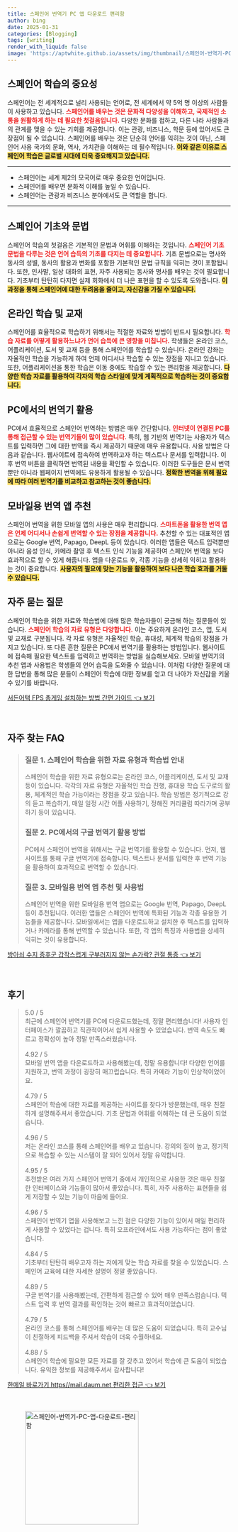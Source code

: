 ```yaml
---
title: 스페인어 번역기 PC 앱 다운로드 편리함
author: bing
date: 2025-01-31
categories: [Blogging]
tags: [writing]
render_with_liquid: false
image: 'https://aptwhite.github.io/assets/img/thumbnail/스페인어-번역기-PC-앱-다운로드-편리함.webp'
---
```



<h2 id='스페인어_학습의_중요성'>스페인어 학습의 중요성</h2>

<p>스페인어는 전 세계적으로 널리 사용되는 언어로, 전 세계에서 약 5억 명 이상의 사람들이 사용하고 있습니다. <b><span style="color: #ee2323;">스페인어를 배우는 것은 문화적 다양성을 이해하고, 국제적인 소통을 원활하게 하는 데 필요한 첫걸음입니다.</span></b> 다양한 문화를 접하고, 다른 나라 사람들과의 관계를 맺을 수 있는 기회를 제공합니다. 이는 관광, 비즈니스, 학문 등에 있어서도 큰 장점이 될 수 있습니다. 스페인어를 배우는 것은 단순히 언어를 익히는 것이 아닌, 스페인어 사용 국가의 문화, 역사, 가치관을 이해하는 데 필수적입니다. <b><span style="background-color: #ffe066;">이와 같은 이유로 스페인어 학습은 글로벌 시대에 더욱 중요해지고 있습니다.</span></b></p>

<hr />

<ul>
    <li>스페인어는 세계 제2의 모국어로 매우 중요한 언어입니다.</li>
    <li>스페인어를 배우면 문화적 이해를 높일 수 있습니다.</li>
    <li>스페인어는 관광과 비즈니스 분야에서도 큰 역할을 합니다.</li>
</ul>

<hr />

<h2 id='스페인어_기초와_문법'>스페인어 기초와 문법</h2>

<p>스페인어 학습의 첫걸음은 기본적인 문법과 어휘를 이해하는 것입니다. <b><span style="color: #ee2323;">스페인어 기초 문법을 다루는 것은 언어 습득의 기초를 다지는 데 중요합니다.</span></b> 기초 문법으로는 명사와 동사의 성별, 동사의 활용과 변화를 포함한 기본적인 문법 규칙을 익히는 것이 포함됩니다. 또한, 인사말, 일상 대화의 표현, 자주 사용되는 동사와 명사를 배우는 것이 필요합니다. 기초부터 탄탄히 다지면 실제 회화에서 더 나은 표현을 할 수 있도록 도와줍니다. <b><span style="background-color: #ffe066;">이 과정을 통해 스페인어에 대한 두려움을 줄이고, 자신감을 가질 수 있습니다.</span></b></p>

<h2 id='온라인_학습_및_교재'>온라인 학습 및 교재</h2>

<p>스페인어를 효율적으로 학습하기 위해서는 적절한 자료와 방법이 반드시 필요합니다. <b><span style="color: #ee2323;">학습 자료를 어떻게 활용하느냐가 언어 습득에 큰 영향을 미칩니다.</span></b> 학생들은 온라인 코스, 어플리케이션, 도서 및 교재 등을 통해 스페인어를 학습할 수 있습니다. 온라인 강좌는 자율적인 학습을 가능하게 하여 언제 어디서나 학습할 수 있는 장점을 지니고 있습니다. 또한, 어플리케이션을 통한 학습은 이동 중에도 학습할 수 있는 편리함을 제공합니다. <b><span style="background-color: #ffe066;">다양한 학습 자료를 활용하여 각자의 학습 스타일에 맞게 계획적으로 학습하는 것이 중요합니다.</span></b></p>

<h2 id='PC에서의_번역기_활용'>PC에서의 번역기 활용</h2>

<p>PC에서 효율적으로 스페인어 번역하는 방법은 매우 간단합니다. <b><span style="color: #ee2323;">인터넷이 연결된 PC를 통해 접근할 수 있는 번역기들이 많이 있습니다.</span></b> 특히, 웹 기반의 번역기는 사용자가 텍스트를 입력하면 그에 대한 번역을 즉시 제공하기 때문에 매우 유용합니다. 사용 방법은 다음과 같습니다. 웹사이트에 접속하여 번역하고자 하는 텍스트나 문서를 입력합니다. 이후 번역 버튼을 클릭하면 번역된 내용을 확인할 수 있습니다. 이러한 도구들은 문서 번역뿐만 아니라 웹페이지 번역에도 유용하게 활용될 수 있습니다. <b><span style="background-color: #ffe066;">정확한 번역을 위해 필요에 따라 여러 번역기를 비교하고 참고하는 것이 좋습니다.</span></b></p>

<h2 id='모바일용_번역_앱_추천'>모바일용 번역 앱 추천</h2>

<p>스페인어 번역을 위한 모바일 앱의 사용은 매우 편리합니다. <b><span style="color: #ee2323;">스마트폰을 활용한 번역 앱은 언제 어디서나 손쉽게 번역할 수 있는 장점을 제공합니다.</span></b> 추천할 수 있는 대표적인 앱으로는 Google 번역, Papago, DeepL 등이 있습니다. 이러한 앱들은 텍스트 입력뿐만 아니라 음성 인식, 카메라 촬영 후 텍스트 인식 기능을 제공하여 스페인어 번역을 보다 효과적으로 할 수 있게 해줍니다. 앱을 다운로드 후, 각종 기능을 상세히 익히고 활용하는 것이 중요합니다. <b><span style="background-color: #ffe066;">사용자의 필요에 맞는 기능을 활용하여 보다 나은 학습 효과를 거둘 수 있습니다.</span></b></p>

<h2 id='FAQ'>자주 묻는 질문</h2>

<p>스페인어 학습을 위한 자료와 학습법에 대해 많은 학습자들이 궁금해 하는 질문들이 있습니다. <b><span style="color: #ee2323;">스페인어 학습의 자료 유형은 다양합니다.</span></b> 이는 주요하게 온라인 코스, 앱, 도서 및 교재로 구분됩니다. 각 자료 유형은 자율적인 학습, 휴대성, 체계적 학습의 장점을 가지고 있습니다. 또 다른 흔한 질문은 PC에서 번역기를 활용하는 방법입니다. 웹사이트에 접속해 필요한 텍스트를 입력하고 번역하는 방법을 실습해보세요. 모바일 번역기의 추천 앱과 사용법은 학생들의 언어 습득을 도와줄 수 있습니다. 이처럼 다양한 질문에 대한 답변을 통해 많은 분들이 스페인어 학습에 대한 정보를 얻고 더 나아가 자신감을 키울 수 있기를 바랍니다.</p>


<p><a class="click-button" title="서든어택 FPS 총게임 설치하는 방법 간편 가이드" href="https://aptwhite.github.io/posts/%EC%84%9C%EB%93%A0%EC%96%B4%ED%83%9D-FPS-%EC%B4%9D%EA%B2%8C%EC%9E%84-%EC%84%A4%EC%B9%98%ED%95%98%EB%8A%94-%EB%B0%A9%EB%B2%95-%EA%B0%84%ED%8E%B8-%EA%B0%80%EC%9D%B4%EB%93%9C/" rel="dofollow">서든어택 FPS 총게임 설치하는 방법 간편 가이드 👈 보기</a></p><br>
<h2 id='자주_찾는_FAQ'>자주 찾는 FAQ</h2>
<div itemscope="" itemtype="https://schema.org/FAQPage"> 
<blockquote> 
<div itemscope="" itemprop="mainEntity" itemtype="https://schema.org/Question"> 
<h3 itemprop="name">질문 1. 스페인어 학습을 위한 자료 유형과 학습법 안내</h3> 
<div itemscope="" itemprop="acceptedAnswer" itemtype="https://schema.org/Answer"> 
<span itemprop="text"> 
<p>스페인어 학습을 위한 자료 유형으로는 온라인 코스, 어플리케이션, 도서 및 교재 등이 있습니다. 각각의 자료 유형은 자율적인 학습 진행, 휴대용 학습 도구로의 활용, 체계적인 학습 가능이라는 장점을 갖고 있습니다. 학습 방법은 정기적으로 강의 듣고 복습하기, 매일 일정 시간 어플 사용하기, 정해진 커리큘럼 따라가며 공부하기 등이 있습니다.</p> 
</span> 
</div> 
</div> 

<div itemscope="" itemprop="mainEntity" itemtype="https://schema.org/Question"> 
<h3 itemprop="name">질문 2. PC에서의 구글 번역기 활용 방법</h3> 
<div itemscope="" itemprop="acceptedAnswer" itemtype="https://schema.org/Answer"> 
<span itemprop="text"> 
<p>PC에서 스페인어 번역을 위해서는 구글 번역기를 활용할 수 있습니다. 먼저, 웹사이트를 통해 구글 번역기에 접속합니다. 텍스트나 문서를 입력한 후 번역 기능을 활용하여 효과적으로 번역할 수 있습니다.</p> 
</span> 
</div> 
</div> 

<div itemscope="" itemprop="mainEntity" itemtype="https://schema.org/Question"> 
<h3 itemprop="name">질문 3. 모바일용 번역 앱 추천 및 사용법</h3> 
<div itemscope="" itemprop="acceptedAnswer" itemtype="https://schema.org/Answer"> 
<span itemprop="text"> 
<p>스페인어 번역을 위한 모바일용 번역 앱으로는 Google 번역, Papago, DeepL 등이 추천됩니다. 이러한 앱들은 스페인어 번역에 특화된 기능과 각종 유용한 기능들을 제공합니다. 모바일에서는 앱을 다운로드하고 설치한 후 텍스트를 입력하거나 카메라를 통해 번역할 수 있습니다. 또한, 각 앱의 특징과 사용법을 상세히 익히는 것이 유용합니다.</p> 
</span> 
</div> 
</div> 
</blockquote> 
</div>
<p><a class="click-button" title="방아쇠 수지 증후군 갑작스럽게 구부러지지 않는 손가락? 관절 통증" href="https://aptwhite.github.io/posts/%EB%B0%A9%EC%95%84%EC%87%A0-%EC%88%98%EC%A7%80-%EC%A6%9D%ED%9B%84%EA%B5%B0-%EA%B0%91%EC%9E%91%EC%8A%A4%EB%9F%BD%EA%B2%8C-%EA%B5%AC%EB%B6%80%EB%9F%AC%EC%A7%80%EC%A7%80-%EC%95%8A%EB%8A%94-%EC%86%90%EA%B0%80%EB%9D%BD-%EA%B4%80%EC%A0%88-%ED%86%B5%EC%A6%9D/" rel="dofollow">방아쇠 수지 증후군 갑작스럽게 구부러지지 않는 손가락? 관절 통증 👈 보기</a></p><br>
<h2 id='후기'>후기</h2>
<div itemscope itemtype="https://schema.org/Product">
  <blockquote>
  <div itemprop="review" itemscope itemtype="https://schema.org/Review">
      <div itemprop="reviewRating" itemscope itemtype="https://schema.org/Rating"> <span itemprop="ratingValue">5.0</span> / <span itemprop="bestRating">5</span> </div>
      <span itemprop="reviewBody">최근에 스페인어 번역기를 PC에 다운로드했는데, 정말 편리했습니다! 사용자 인터페이스가 깔끔하고 직관적이어서 쉽게 사용할 수 있었습니다. 번역 속도도 빠르고 정확성이 높아 정말 만족스러웠습니다.</span>
  </div>
  <br>
  <div itemprop="review" itemscope itemtype="https://schema.org/Review">
      <div itemprop="reviewRating" itemscope itemtype="https://schema.org/Rating"> <span itemprop="ratingValue">4.92</span> / <span itemprop="bestRating">5</span> </div>
      <span itemprop="reviewBody">모바일 번역 앱을 다운로드하고 사용해봤는데, 정말 유용합니다! 다양한 언어를 지원하고, 번역 과정이 굉장히 매끄럽습니다. 특히 카메라 기능이 인상적이었어요.</span>
  </div>
  <br>
  <div itemprop="review" itemscope itemtype="https://schema.org/Review">
      <div itemprop="reviewRating" itemscope itemtype="https://schema.org/Rating"> <span itemprop="ratingValue">4.79</span> / <span itemprop="bestRating">5</span> </div>
      <span itemprop="reviewBody">스페인어 학습에 대한 자료를 제공하는 사이트를 찾다가 방문했는데, 매우 친절하게 설명해주셔서 좋았습니다. 기초 문법과 어휘를 이해하는 데 큰 도움이 되었습니다.</span>
  </div>
  <br>
  <div itemprop="review" itemscope itemtype="https://schema.org/Review">
      <div itemprop="reviewRating" itemscope itemtype="https://schema.org/Rating"> <span itemprop="ratingValue">4.96</span> / <span itemprop="bestRating">5</span> </div>
      <span itemprop="reviewBody">저는 온라인 코스를 통해 스페인어를 배우고 있습니다. 강의의 질이 높고, 정기적으로 복습할 수 있는 시스템이 잘 되어 있어서 정말 유익합니다. </span>
  </div>
  <br>
  <div itemprop="review" itemscope itemtype="https://schema.org/Review">
      <div itemprop="reviewRating" itemscope itemtype="https://schema.org/Rating"> <span itemprop="ratingValue">4.95</span> / <span itemprop="bestRating">5</span> </div>
      <span itemprop="reviewBody">추천받은 여러 가지 스페인어 번역기 중에서 개인적으로 사용한 것은 매우 친절한 인터페이스와 기능들이 많아서 좋았습니다. 특히, 자주 사용하는 표현들을 쉽게 저장할 수 있는 기능이 마음에 들어요.</span>
  </div>
  <br>
  <div itemprop="review" itemscope itemtype="https://schema.org/Review">
      <div itemprop="reviewRating" itemscope itemtype="https://schema.org/Rating"> <span itemprop="ratingValue">4.96</span> / <span itemprop="bestRating">5</span> </div>
      <span itemprop="reviewBody">스페인어 번역기 앱을 사용해보고 느낀 점은 다양한 기능이 있어서 매일 편리하게 사용할 수 있었다는 겁니다. 특히 오프라인에서도 사용 가능하다는 점이 좋았습니다.</span>
  </div>
  <br>
  <div itemprop="review" itemscope itemtype="https://schema.org/Review">
      <div itemprop="reviewRating" itemscope itemtype="https://schema.org/Rating"> <span itemprop="ratingValue">4.84</span> / <span itemprop="bestRating">5</span> </div>
      <span itemprop="reviewBody">기초부터 탄탄히 배우고자 하는 저에게 맞는 학습 자료를 찾을 수 있었습니다. 스페인어 교육에 대한 자세한 설명이 정말 좋았습니다. </span>
  </div>
  <br>
  <div itemprop="review" itemscope itemtype="https://schema.org/Review">
      <div itemprop="reviewRating" itemscope itemtype="https://schema.org/Rating"> <span itemprop="ratingValue">4.89</span> / <span itemprop="bestRating">5</span> </div>
      <span itemprop="reviewBody">구글 번역기를 사용해봤는데, 간편하게 접근할 수 있어 매우 만족스럽습니다. 텍스트 입력 후 번역 결과를 확인하는 것이 빠르고 효과적이었습니다.</span>
  </div>
  <br>
  <div itemprop="review" itemscope itemtype="https://schema.org/Review">
      <div itemprop="reviewRating" itemscope itemtype="https://schema.org/Rating"> <span itemprop="ratingValue">4.79</span> / <span itemprop="bestRating">5</span> </div>
      <span itemprop="reviewBody">온라인 코스를 통해 스페인어를 배우는 데 많은 도움이 되었습니다. 특히 교수님이 친절하게 피드백을 주셔서 학습이 더욱 수월하네요.</span>
  </div>
  <br>
  <div itemprop="review" itemscope itemtype="https://schema.org/Review">
      <div itemprop="reviewRating" itemscope itemtype="https://schema.org/Rating"> <span itemprop="ratingValue">4.88</span> / <span itemprop="bestRating">5</span> </div>
      <span itemprop="reviewBody">스페인어 학습에 필요한 모든 자료를 잘 갖추고 있어서 학습에 큰 도움이 되었습니다. 유익한 정보를 제공해주셔서 감사합니다!</span>
  </div>
  </blockquote>
</div>
<p><a class="click-button" title="한메일 바로가기 https//mail.daum.net 편리한 접근" href="https://aptwhite.github.io/posts/%ED%95%9C%EB%A9%94%EC%9D%BC-%EB%B0%94%EB%A1%9C%EA%B0%80%EA%B8%B0-httpsmail.daum.net-%ED%8E%B8%EB%A6%AC%ED%95%9C-%EC%A0%91%EA%B7%BC/" rel="dofollow">한메일 바로가기 https//mail.daum.net 편리한 접근 👈 보기</a></p><br>
<figure class="image"><img src="https://aptwhite.github.io/assets/img/thumbnail/스페인어-번역기-PC-앱-다운로드-편리함.webp" alt="스페인어-번역기-PC-앱-다운로드-편리함" width="256" height="256"></figure>